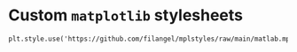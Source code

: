 # Custom `matplotlib` stylesheets

```pyhthon
plt.style.use('https://github.com/filangel/mplstyles/raw/main/matlab.mplstyle')
```